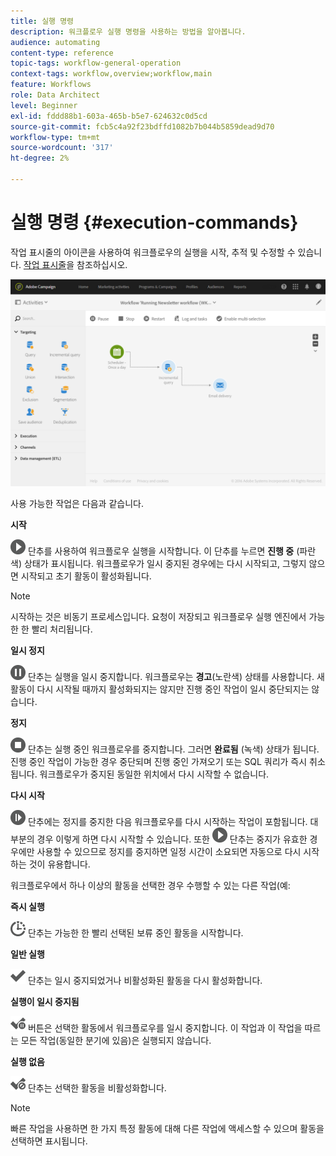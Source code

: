 ```yaml
---
title: 실행 명령
description: 워크플로우 실행 명령을 사용하는 방법을 알아봅니다.
audience: automating
content-type: reference
topic-tags: workflow-general-operation
context-tags: workflow,overview;workflow,main
feature: Workflows
role: Data Architect
level: Beginner
exl-id: fddd88b1-603a-465b-b5e7-624632c0d5cd
source-git-commit: fcb5c4a92f23bdffd1082b7b044b5859dead9d70
workflow-type: tm+mt
source-wordcount: '317'
ht-degree: 2%

---
```


# 실행 명령 {#execution-commands}

작업 표시줄의 아이콘을 사용하여 워크플로우의 실행을 시작, 추적 및 수정할 수 있습니다. [작업 표시줄](../../automating/using/workflow-interface.md#action-bar)을 참조하십시오.

![](assets/wkf_execution_2.png)

사용 가능한 작업은 다음과 같습니다.

**시작**

![](assets/play_darkgrey-24px.png) 단추를 사용하여 워크플로우 실행을 시작합니다. 이 단추를 누르면 **진행 중** (파란색) 상태가 표시됩니다. 워크플로우가 일시 중지된 경우에는 다시 시작되고, 그렇지 않으면 시작되고 초기 활동이 활성화됩니다.

>[!NOTE]
>
>시작하는 것은 비동기 프로세스입니다. 요청이 저장되고 워크플로우 실행 엔진에서 가능한 한 빨리 처리됩니다.

**일시 정지**

![](assets/pause_darkgrey-24px.png) 단추는 실행을 일시 중지합니다. 워크플로우는 **경고**(노란색) 상태를 사용합니다. 새 활동이 다시 시작될 때까지 활성화되지는 않지만 진행 중인 작업이 일시 중단되지는 않습니다.

**정지**

![](assets/stop_darkgrey-24px.png) 단추는 실행 중인 워크플로우를 중지합니다. 그러면 **완료됨** (녹색) 상태가 됩니다. 진행 중인 작업이 가능한 경우 중단되며 진행 중인 가져오기 또는 SQL 쿼리가 즉시 취소됩니다. 워크플로우가 중지된 동일한 위치에서 다시 시작할 수 없습니다.

**다시 시작**

![](assets/pauseplay_darkgrey-24px.png) 단추에는 정지를 중지한 다음 워크플로우를 다시 시작하는 작업이 포함됩니다. 대부분의 경우 이렇게 하면 다시 시작할 수 있습니다. 또한 ![](assets/play_darkgrey-24px.png) 단추는 중지가 유효한 경우에만 사용할 수 있으므로 정지를 중지하면 일정 시간이 소요되면 자동으로 다시 시작하는 것이 유용합니다.

워크플로우에서 하나 이상의 활동을 선택한 경우 수행할 수 있는 다른 작업(예:

**즉시 실행**

![](assets/pending_darkgrey-24px.png) 단추는 가능한 한 빨리 선택된 보류 중인 활동을 시작합니다.

**일반 실행**

![](assets/check_darkgrey-24px.png) 단추는 일시 중지되었거나 비활성화된 활동을 다시 활성화합니다.

**실행이 일시 중지됨**

![](assets/check_pause_darkgrey-24px.png) 버튼은 선택한 활동에서 워크플로우를 일시 중지합니다. 이 작업과 이 작업을 따르는 모든 작업(동일한 분기에 있음)은 실행되지 않습니다.

**실행 없음**

![](assets/checkdisable.png) 단추는 선택한 활동을 비활성화합니다.

>[!NOTE]
>
>빠른 작업을 사용하면 한 가지 특정 활동에 대해 다른 작업에 액세스할 수 있으며 활동을 선택하면 표시됩니다.
